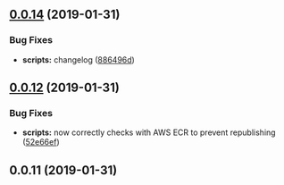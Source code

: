 ## [0.0.14](https://github.com/doomsower/whitewater/compare/@whitewater-guide/scripts@0.0.14...@whitewater-guide/scripts@0.0.14) (2019-01-31)

### Bug Fixes

- **scripts:** changelog ([886496d](https://github.com/doomsower/whitewater/commit/886496d))

## [0.0.12](https://github.com/doomsower/whitewater/compare/@whitewater-guide/scripts@0.0.12...@whitewater-guide/scripts@0.0.12) (2019-01-31)

### Bug Fixes

- **scripts:** now correctly checks with AWS ECR to prevent republishing ([52e66ef](https://github.com/doomsower/whitewater/commit/52e66ef))

## 0.0.11 (2019-01-31)

